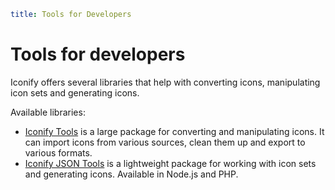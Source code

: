 ```yaml
title: Tools for Developers
```

# Tools for developers

Iconify offers several libraries that help with converting icons, manipulating icon sets and generating icons.

Available libraries:

- [Iconify Tools](./node/index.md) is a large package for converting and manipulating icons. It can import icons from various sources, clean them up and export to various formats.
- [Iconify JSON Tools](./json/index.md) is a lightweight package for working with icon sets and generating icons. Available in Node.js and PHP.

